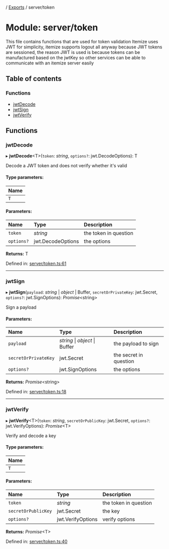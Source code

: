 [](../README.md) / [Exports](../modules.md) / server/token

# Module: server/token

This file contains functions that are used for token validation
Itemize uses JWT for simplicity, itemize supports logout all anyway
because JWT tokens are sessioned, the reason JWT is used is because
tokens can be manufactured based on the jwtKey so other services
can be able to communicate with an itemize server easily

## Table of contents

### Functions

- [jwtDecode](server_token.md#jwtdecode)
- [jwtSign](server_token.md#jwtsign)
- [jwtVerify](server_token.md#jwtverify)

## Functions

### jwtDecode

▸ **jwtDecode**<T\>(`token`: *string*, `options?`: jwt.DecodeOptions): T

Decode a JWT token and does not verify whether it's valid

#### Type parameters:

Name |
:------ |
`T` |

#### Parameters:

Name | Type | Description |
:------ | :------ | :------ |
`token` | *string* | the token in question   |
`options?` | jwt.DecodeOptions | the options    |

**Returns:** T

Defined in: [server/token.ts:61](https://github.com/onzag/itemize/blob/5fcde7cf/server/token.ts#L61)

___

### jwtSign

▸ **jwtSign**(`payload`: *string* \| *object* \| Buffer, `secretOrPrivateKey`: jwt.Secret, `options?`: jwt.SignOptions): *Promise*<string\>

Sign a payload

#### Parameters:

Name | Type | Description |
:------ | :------ | :------ |
`payload` | *string* \| *object* \| Buffer | the payload to sign   |
`secretOrPrivateKey` | jwt.Secret | the secret in question   |
`options?` | jwt.SignOptions | the options    |

**Returns:** *Promise*<string\>

Defined in: [server/token.ts:18](https://github.com/onzag/itemize/blob/5fcde7cf/server/token.ts#L18)

___

### jwtVerify

▸ **jwtVerify**<T\>(`token`: *string*, `secretOrPublicKey`: jwt.Secret, `options?`: jwt.VerifyOptions): *Promise*<T\>

Verify and decode a key

#### Type parameters:

Name |
:------ |
`T` |

#### Parameters:

Name | Type | Description |
:------ | :------ | :------ |
`token` | *string* | the token in question   |
`secretOrPublicKey` | jwt.Secret | the key   |
`options?` | jwt.VerifyOptions | verify options    |

**Returns:** *Promise*<T\>

Defined in: [server/token.ts:40](https://github.com/onzag/itemize/blob/5fcde7cf/server/token.ts#L40)
